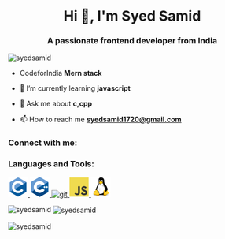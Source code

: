 <h1 align="center">Hi 👋, I'm Syed Samid</h1>
<h3 align="center">A passionate frontend developer from India</h3>

<p align="left"> <img src="https://komarev.com/ghpvc/?username=syedsamid&label=Profile%20views&color=0e75b6&style=flat" alt="syedsamid" /> </p>

- CodeforIndia **Mern stack**

- 🌱 I’m currently learning **javascript**

- 💬 Ask me about **c,cpp**

- 📫 How to reach me **syedsamid1720@gmail.com**

<h3 align="left">Connect with me:</h3>
<p align="left">
</p>

<h3 align="left">Languages and Tools:</h3>
<p align="left"> <a href="https://www.cprogramming.com/" target="_blank" rel="noreferrer"> <img src="https://raw.githubusercontent.com/devicons/devicon/master/icons/c/c-original.svg" alt="c" width="40" height="40"/> </a> <a href="https://www.w3schools.com/cpp/" target="_blank" rel="noreferrer"> <img src="https://raw.githubusercontent.com/devicons/devicon/master/icons/cplusplus/cplusplus-original.svg" alt="cplusplus" width="40" height="40"/> </a> <a href="https://git-scm.com/" target="_blank" rel="noreferrer"> <img src="https://www.vectorlogo.zone/logos/git-scm/git-scm-icon.svg" alt="git" width="40" height="40"/> </a> <a href="https://developer.mozilla.org/en-US/docs/Web/JavaScript" target="_blank" rel="noreferrer"> <img src="https://raw.githubusercontent.com/devicons/devicon/master/icons/javascript/javascript-original.svg" alt="javascript" width="40" height="40"/> </a> <a href="https://www.linux.org/" target="_blank" rel="noreferrer"> <img src="https://raw.githubusercontent.com/devicons/devicon/master/icons/linux/linux-original.svg" alt="linux" width="40" height="40"/> </a> </p>

<p><img align="left" src="https://github-readme-stats.vercel.app/api/top-langs?username=syedsamid&show_icons=true&locale=en&layout=compact" alt="syedsamid" /></p>

<p>&nbsp;<img align="center" src="https://github-readme-stats.vercel.app/api?username=syedsamid&show_icons=true&locale=en" alt="syedsamid" /></p>

<p><img align="center" src="https://github-readme-streak-stats.herokuapp.com/?user=syedsamid&" alt="syedsamid" /></p>

